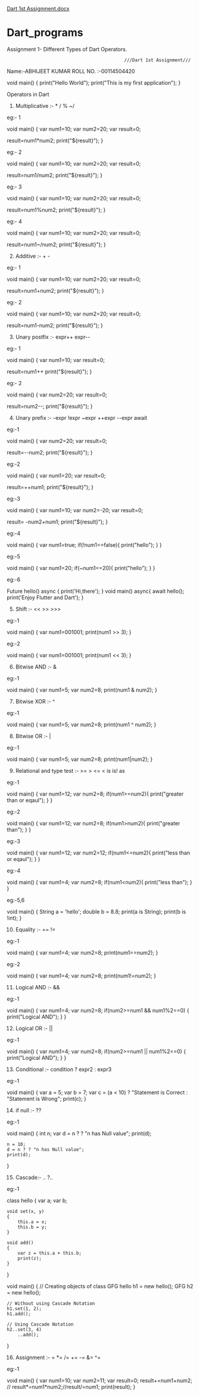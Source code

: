 [Dart 1st Assignment.docx](https://github.com/its-AbhijeetKumar/Dart_programs/files/7149211/Dart.1st.Assignment.docx)
# Dart_programs
Assignment 1- Different Types of Dart Operators.

                                                ///Dart 1st Assignment///

Name:-ABHIJEET KUMAR
ROLL NO. :-00114504420 

void main() {
  print("Hello World");
  print("This is my first application");
}

Operators in Dart

1) Multiplicative :- *    /    %   ~/

eg:- 1

void main() {
  var num1=10;
  var num2=20;
  var result=0;
  
  result=num1*num2;
  print("${result}");
}

eg:- 2

void main() {
  var num1=10;
  var num2=20;
  var result=0;
  
  result=num1/num2;
  print("${result}");
}

eg:- 3

void main() {
  var num1=10;
  var num2=20;
  var result=0;
  
  result=num1%num2;
  print("${result}");
}

eg:- 4

void main() {
  var num1=10;
  var num2=20;
  var result=0;
  
  result=num1~/num2;
  print("${result}");
}

2) Additive :- +   - 

eg:- 1

void main() {
  var num1=10;
  var num2=20;
  var result=0;
  
  result=num1+num2;
  print("${result}");
}

eg:- 2

void main() {
  var num1=10;
  var num2=20;
  var result=0;
  
  result=num1-num2;
  print("${result}");
}

3) Unary postfix :- expr++    expr--

eg:- 1

void main() {
  var num1=10;
  var result=0;
  
  result=num1++
  print("${result}");
}

eg:- 2

void main() {
  var num2=20;
  var result=0;
  
  result=num2--;
  print("${result}");
}

4) Unary prefix :- -expr    !expr    ~expr    ++expr    --expr     await

eg:-1

void main() {
  var num2=20;
  var result=0;
  
  result=--num2;
  print("${result}");
}

eg:-2

void main() {
  var num1=20;
  var result=0;
  
  result=++num1;
  print("${result}");
}

eg:-3

void main() {
  var num1=10;
  var num2=-20;
  var result=0;
  
  result= -num2+num1;
  print("${result}");
}

eg:-4

void main() {
  var num1=true;
  if(!num1==false){
	print("hello");
    }
}

eg:-5

void main() {
  var num1=20;
  if(~num1==20){
	print("hello");
    }
}


eg:-6

Future hello() async {
  print('Hi,there');
}
void main() async{
  await hello();
 print('Enjoy Flutter and Dart');
}

5) Shift :-   <<    >>    >>>

eg:-1

void main() {
  var num1=001001;
  print(num1 >> 3);
}

eg:-2

void main() {
  var num1=001001;
  print(num1 << 3);
}

6) Bitwise AND :-	&

eg:-1

void main() {
  var num1=5;
  var num2=8;
  print(num1 & num2);
}

7) Bitwise XOR :-	^

eg:-1

void main() {
  var num1=5;
  var num2=8;
  print(num1 ^ num2);
}

8) Bitwise OR :-	|

eg:-1

void main() {
  var num1=5;
  var num2=8;
  print(num1|num2);
}

9) Relational and type test :-	>=    >    <=    <    is    is!     as

eg:-1

void main() {
  var num1=12;
  var num2=8;
  if(num1>=num2){
	print("greater than or eqaul");
    }
}

eg:-2

void main() {
  var num1=12;
  var num2=8;
  if(num1>num2){
	print("greater than");
    }
}

eg:-3

void main() {
  var num1=12;
  var num2=12;
  if(num1<=num2){
	print("less than or eqaul");
    }
}

eg:-4

void main() {
  var num1=4;
  var num2=8;
  if(num1<num2){
	print("less than");
    }
}

eg:-5,6

void main()
{
    String a = 'hello';
    double b = 8.8;
    print(a is String);
    print(b is !int);
}

10) Equality :-	==    !=

eg:-1

void main() {
  var num1=4;
  var num2=8;
  print(num1==num2);
}
 
eg:-2

void main() {
  var num1=4;
  var num2=8;
  print(num1!=num2);
}

11) Logical AND :-	&&

eg:-1

void main() {
  var num1=4;
  var num2=8;
  if(num2>=num1 && num1%2==0)
  {
    print("Logical AND");
  }
}

12) Logical OR :-	||

eg:-1

void main() {
  var num1=4;
  var num2=8;
  if(num2>=num1 || num1%2==0)
  {
    print("Logical AND");
  }
}

13) Conditional :-	condition ? expr2 : expr3

eg:-1

void main()
{
    var a = 5;
    var b = 7;
    var c = (a < 10) ? "Statement is Correct : "Statement is Wrong";
    print(c);
}

14) if null :- 	??

eg:-1

void main()
{
    int n;
    var d = n ? ? "n has Null value";
    print(d);
    
    n = 10;
    d = n ? ? "n has Null value";
    print(d);
}

15) Cascade:-     ..    ?..

eg:-1

class hello {
	var a;
	var b;

	void set(x, y)
	{
		this.a = x;
		this.b = y;
	}

	void add()
	{
		var z = this.a + this.b;
		print(z);
	}
}

void main()
{
	// Creating objects of class GFG
	hello h1 = new hello();
	GFG h2 = new hello();

	// Without using Cascade Notation
	h1.set(1, 2);
	h1.add();

	// Using Cascade Notation
	h2..set(3, 4)
		..add();
}

16) Assignment :-	=    *=    /=   +=   -=   &=   ^=

eg:-1

void main()
{
    var num1=10;
    var num2=11;
     var result=0;
     result+=num1+num2; //  result*=num1*num2;//result/=num1;
     print(result);
}






